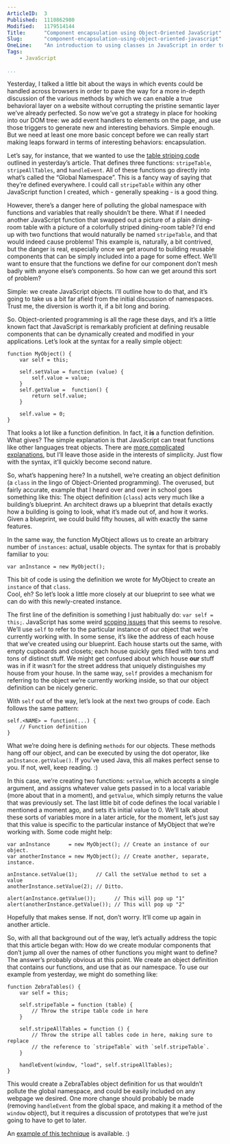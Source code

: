 ```yaml
---
ArticleID:  3
Published:  1110862980
Modified:   1179514144
Title:      "Component encapsulation using Object-Oriented JavaScript"
Slug:       "component-encapsulation-using-object-oriented-javascript"
OneLine:    "An introduction to using classes in JavaScript in order to avoid namespace conflicts and gain interesting object-oriented functionality."
Tags:       
    - JavaScript

...
```

Yesterday, I talked a little bit about the ways in which events could be handled across browsers in order to pave the way for a more in-depth discussion of the various methods by which we can enable a true behavioral layer on a website without corrupting the pristine semantic layer we’ve already perfected. So now we’ve got a strategy in place for hooking into our DOM tree: we add event handlers to elements on the page, and use those triggers to generate new and interesting behaviors. Simple enough. But we need at least one more basic concept before we can really start making leaps forward in terms of interesting behaviors: encapsulation.

Let’s say, for instance, that we wanted to use the [table striping code][1] outlined in yesterday’s article. That defines three functions: `stripeTable`, `stripeAllTables`, and `handleEvent`. All of these functions go directly into what’s called the “Global Namespace”. This is a fancy way of saying that they’re defined everywhere. I could call `stripeTable` within any other JavaScript function I created, which - generally speaking - is a good thing.

However, there’s a danger here of polluting the global namespace with functions and variables that really shouldn’t be there. What if I needed another JavaScript function that swapped out a picture of a plain dining-room table with a picture of a colorfully striped dining-room table? I’d end up with two functions that would naturally be named `stripeTable`, and that would indeed cause problems! This example is, naturally, a bit contrived, but the danger is real, especially once we get around to building reusable components that can be simply included into a page for some effect. We’ll want to ensure that the functions we define for our component don’t mesh badly with anyone else’s components. So how can we get around this sort of problem?

Simple: we create JavaScript objects. I’ll outline how to do that, and it’s going to take us a bit far afield from the initial discussion of namespaces. Trust me, the diversion is worth it, if a bit long and boring.

So. Object-oriented programming is all the rage these days, and it’s a little known fact that JavaScript is remarkably proficient at defining reusable components that can be dynamically created and modified in your applications. Let’s look at the syntax for a really simple object:
    
    function MyObject() {
        var self = this;
    
        self.setValue = function (value) {
            self.value = value;
        }
        self.getValue =  function() {
            return self.value;
        }
    
        self.value = 0;
    }
    

That looks a lot like a function definition. In fact, it **is** a function definition. What gives? The simple explanation is that JavaScript can treat functions like other languages treat objects. There are [more complicated explanations][2], but I’ll leave those aside in the interests of simplicity. Just flow with the syntax, it’ll quickly become second nature.

So, what’s happening here? In a nutshell, we’re creating an object definition (a `class` in the lingo of Object-Oriented programming). The overused, but fairly accurate, example that I heard over and over in school goes something like this: The object definition (`class`) acts very much like a building’s blueprint. An architect draws up a blueprint that details exactly how a building is going to look, what it’s made out of, and how it works. Given a blueprint, we could build fifty houses, all with exactly the same features.

In the same way, the function MyObject allows us to create an arbitrary number of `instances`: actual, usable objects. The syntax for that is probably familiar to you:
    
    var anInstance = new MyObject();
    

This bit of code is using the definition we wrote for MyObject to create an `instance` of that `class`.  
Cool, eh? So let’s look a little more closely at our blueprint to see what we can do with this newly-created instance.

The first line of the definition is something I just habitually do: `var self = this;`. JavaScript has some weird [scoping issues][3] that this seems to resolve. We’ll use `self` to refer to the particular instance of our object that we’re currently working with. In some sense, it’s like the address of each house that we’ve created using our blueprint. Each house starts out the same, with empty cupboards and closets; each house quickly gets filled with tons and tons of distinct stuff. We might get confused about which house **our** stuff was in if it wasn’t for the street address that uniquely distinguishes my house from your house. In the same way, `self` provides a mechanism for referring to the object we’re currently working inside, so that our object definition can be nicely generic.

With `self` out of the way, let’s look at the next two groups of code. Each follows the same pattern:
    
    self.<NAME> = function(...) {
        // Function definition
    }
    

What we’re doing here is defining `methods` for our objects. These methods hang off our object, and can be executed by using the dot operator, like `anInstance.getValue()`. If you’ve used Java, this all makes perfect sense to you. If not, well, keep reading. :)

In this case, we’re creating two functions: `setValue`, which accepts a single argument, and assigns whatever value gets passed in to a local variable (more about that in a moment), and `getValue`, which simply returns the value that was previously set. The last little bit of code defines the local variable I mentioned a moment ago, and sets it’s initial value to 0. We’ll talk about these sorts of variables more in a later article, for the moment, let’s just say that this value is specific to the particular instance of MyObject that we’re working with. Some code might help:
    
    var anInstance      = new MyObject(); // Create an instance of our object.
    var anotherInstance = new MyObject(); // Create another, separate, instance.
    
    anInstance.setValue(1);      // Call the setValue method to set a value
    anotherInstance.setValue(2); // Ditto.
    
    alert(anInstance.getValue());      // This will pop up "1"
    alert(anotherInstance.getValue()); // This will pop up "2"

Hopefully that makes sense. If not, don’t worry. It’ll come up again in another article. 

So, with all that background out of the way, let’s actually address the topic that this article began with: How do we create modular components that don’t jump all over the names of other functions you might want to define? The answer’s probably obvious at this point. We create an object definition that contains our functions, and use that as our namespace. To use our example from yesterday, we might do something like:
    
    function ZebraTables() {
        var self = this;
    
        self.stripeTable = function (table) {
            // Throw the stripe table code in here
        }
    
        self.stripeAllTables = function () {
            // Throw the stripe all tables code in here, making sure to replace
            // the reference to `stripeTable` with `self.stripeTable`.
        }
    
        handleEvent(window, "load", self.stripeAllTables);
    }
    

This would create a ZebraTables object definition for us that wouldn’t pollute the global namespace, and could be easily included on any webpage we desired. One more change should probably be made (removing `handleEvent` from the global space, and making it a method of the `window` object), but it requires a discussion of prototypes that we’re just going to have to get to later.

An [example of this technique][4] is available. :)

   [1]: /blog/id/12
   [2]: http://www.crockford.com/javascript/javascript.html
   [3]: http://www.crockford.com/javascript/private.html
   [4]: /projects/files/EventHandler/objectOrientedEventHandlingExample.html

